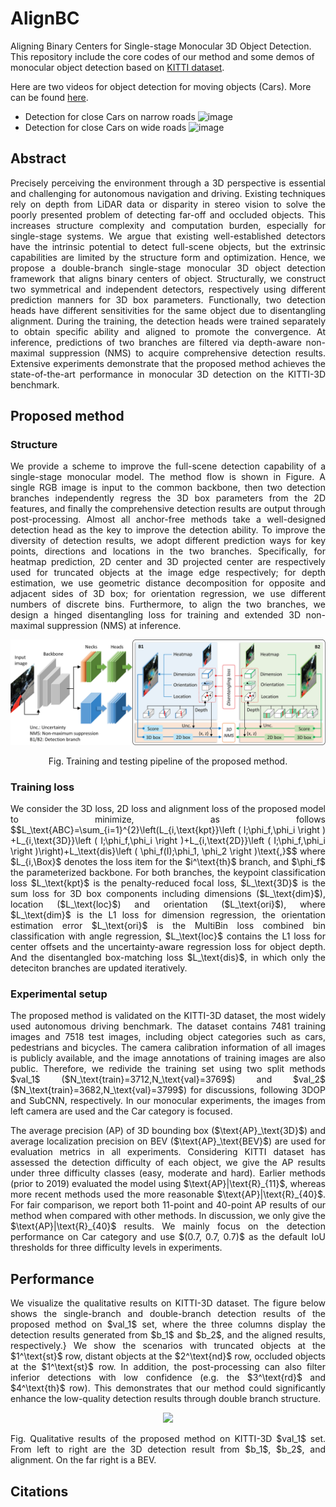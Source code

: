 # AlignBC
 Aligning Binary Centers for Single-stage Monocular 3D Object Detection. This repository include the core codes of our method and some demos of monocular object detection based on [KITTI dataset](https://www.cvlibs.net/datasets/kitti/index.php).
 
 Here are two videos for object detection for moving objects (Cars). More can be found [here](https://github.com/fyancy/AlignBC/tree/main/abc_imgs/gif).
 - Detection for close Cars on narrow roads
![image](https://github.com/fyancy/AlignBC/blob/main/abc_imgs/gif/move_short.gif)
 - Detection for close Cars on wide roads
![image](https://github.com/fyancy/AlignBC/blob/main/abc_imgs/gif/move_long.gif)

## Abstract
<p align="justify">
Precisely perceiving the environment through a 3D perspective is essential and challenging for autonomous navigation and driving. Existing techniques rely on depth from LiDAR data or disparity in stereo vision to solve the poorly presented problem of detecting far-off and occluded objects. This increases structure complexity and computation burden, especially for single-stage systems. We argue that existing well-established detectors have the intrinsic potential to detect full-scene objects, but the extrinsic capabilities are limited by the structure form and optimization. Hence, we propose a double-branch single-stage monocular 3D object detection framework that aligns binary centers of object. Structurally, we construct two symmetrical and independent detectors, respectively using different prediction manners for 3D box parameters. Functionally, two detection heads have different sensitivities for the same object due to disentangling alignment. During the training, the detection heads were trained separately to obtain specific ability and aligned to promote the convergence. At inference, predictions of two branches are filtered via depth-aware non-maximal suppression (NMS) to acquire comprehensive detection results. Extensive experiments demonstrate that the proposed method achieves the state-of-the-art performance in monocular 3D detection on the KITTI-3D benchmark.
</p>

## Proposed method
### Structure
<p align="justify">
We provide a scheme to improve the full-scene detection capability of a single-stage monocular model. The method flow is shown in Figure. A single RGB image is input to the common backbone, then two detection branches independently regress the 3D box parameters from the 2D features, and finally the comprehensive detection results are output through post-processing. Almost all anchor-free methods take a well-designed detection head as the key to improve the detection ability. To improve the diversity of detection results, we adopt different prediction ways for key points, directions and locations in the two branches. Specifically, for heatmap prediction, 2D center and 3D projected center are respectively used for truncated objects at the image edge respectively; for depth estimation, we use geometric distance decomposition for opposite and adjacent sides of 3D box; for orientation regression, we use different numbers of discrete bins. Furthermore, to align the two branches, we design a hinged disentangling loss for training and extended 3D non-maximal suppression (NMS) at inference.
</p>

<div align=center>
<img src="abc_imgs/img/structure_v3.png" width="800">
</div>
<p align="center">
Fig. Training and testing pipeline of the proposed method. 
</p>

### Training loss
<p align="justify">
We consider the 3D loss, 2D loss and alignment loss of the proposed model to minimize, as follows
$$L_\text{ABC}=\sum_{i=1}^{2}\left(L_{i,\text{kpt}}\left ( I;\phi_f,\phi_i \right ) +L_{i,\text{3D}}\left ( I;\phi_f,\phi_i \right )+L_{i,\text{2D}}\left ( I;\phi_f,\phi_i \right )\right)+L_\text{dis}\left ( \phi_f(I);\phi_1, \phi_2 \right )\text{,}$$
where $L_{i,\Box}$ denotes the loss item for the $i^\text{th}$ branch, and $\phi_f$ the parameterized backbone. For both branches, the keypoint classification loss $L_\text{kpt}$ is the penalty-reduced focal loss, $L_\text{3D}$ is the sum loss for 3D box components including dimensions ($L_\text{dim}$), location ($L_\text{loc}$) and orientation ($L_\text{ori}$), where $L_\text{dim}$ is the L1 loss for dimension regression, the orientation estimation error $L_\text{ori}$ is the MultiBin loss combined bin classification with angle regression, $L_\text{loc}$ contains the L1 loss for center offsets and the uncertainty-aware regression loss for object depth. And the disentangled box-matching loss $L_\text{dis}$, in which only the deteciton branches are updated iteratively.
</p>

### Experimental setup
<p align="justify">
The proposed method is validated on the KITTI-3D dataset, the most widely used autonomous driving benchmark. The dataset contains 7481 training images and 7518 test images, including object categories such as cars, pedestrians and bicycles. The camera calibration information of all images is publicly available, and the image annotations of training images are also public. Therefore, we redivide the training set using two split methods $val_1$ ($N_\text{train}=3712,N_\text{val}=3769$) and $val_2$ ($N_\text{train}=3682,N_\text{val}=3799$) for discussions, following 3DOP and SubCNN, respectively. In our monocular experiments, the images from left camera are used and the Car category is focused.
</p>

 <p align="justify">
The average precision (AP) of 3D bounding box ($\text{AP}_\text{3D}$) and average localization precision on BEV ($\text{AP}_\text{BEV}$) are used for evaluation metrics in all experiments. Considering KITTI dataset has assessed the detection difficulty of each object, we give the AP results under three difficulty classes (easy, moderate and hard). Earlier methods (prior to 2019) evaluated the model using $\text{AP}|\text{R}_{11}$, whereas more recent methods used the more reasonable $\text{AP}|\text{R}_{40}$. For fair comparison, we report both 11-point and 40-point AP results of our method when compared with other methods. In discussion, we only give the $\text{AP}|\text{R}_{40}$ results. We mainly focus on the detection performance on Car category and use $(0.7, 0.7, 0.7)$ as the default IoU thresholds for three difficulty levels in experiments.
</p>

## Performance
<p align="justify">
We visualize the qualitative results on KITTI-3D dataset. The figure below shows the single-branch and double-branch detection results of the proposed method on $val_1$ set, where the three columns display the detection results generated from $b_1$ and $b_2$, and the aligned results, respectively.} We show the scenarios with truncated objects at the $1^\text{st}$ row, distant objects at the $2^\text{nd}$ row, occluded objects at the $1^\text{st}$ row. In addition, the post-processing can also filter inferior detections with low confidence (e.g. the $3^\text{rd}$ and $4^\text{th}$ row). This demonstrates that our method could significantly enhance the low-quality detection results through double branch structure.
</p>

<div align=center>
<img src="abc_imgs/img/heads_detection.png" width="800">
</div>
<p align="justify">
Fig. Qualitative results of the proposed method on KITTI-3D $val_1$ set. From left to right are the 3D detection result from $b_1$, $b_2$, and alignment. On the far right is a BEV.  
</p>

## Citations
